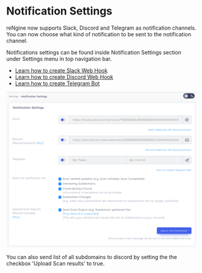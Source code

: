 # Notification Settings

reNgine now supports Slack, Discord and Telegram as notification channels. You can now choose what kind of notification to be sent to the notification channel.

Notifications settings can be found inside Notification Settings section under Settings menu in top navigation bar.

* [Learn how to create Slack Web Hook](https://api.slack.com/messaging/webhooks)
* [Learn how to create Discord Web Hook](https://support.discord.com/hc/en-us/articles/228383668-Intro-to-Webhooks)
* [Learn how to create Telegram Bot](https://medium.com/shibinco/create-a-telegram-bot-using-botfather-and-get-the-api-token-900ba00e0f39)


![](../static/usage/notification.png)


You can also send list of all subdomains to discord by setting the the checkbox 'Upload Scan results' to true.
